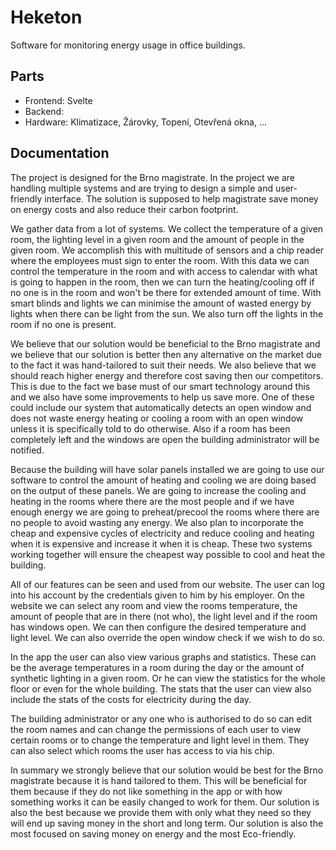 # Heketon
Software for monitoring energy usage in office buildings. 

## Parts
- Frontend: Svelte
- Backend: 
- Hardware: Klimatizace, Žárovky, Topení, Otevřená okna, ...

## Documentation
The project is designed for the Brno magistrate. In the project we are handling multiple systems and are trying to design a simple and user-friendly interface. The solution is supposed to help magistrate save money on energy costs and also reduce their carbon footprint.

We gather data from a lot of systems. We collect the temperature of a given room, the lighting level in a given room and the amount of people in the given room. We accomplish this with multitude of sensors and a chip reader where the employees must sign to enter the room. With this data we can control the temperature in the room and with access to calendar with what is going to happen in the room, then we can turn the heating/cooling off if no one is in the room and won't be there for extended amount of time. With smart blinds and lights we can minimise the amount of wasted energy by lights when there can be light from the sun. We also turn off the lights in the room if no one is present.

We believe that our solution would be beneficial to the Brno magistrate and we believe that our solution is better then any alternative on the market due to the fact it was hand-tailored to suit their needs. We also believe that we should reach higher energy and therefore cost saving then our competitors. This is due to the fact we base must of our smart technology around this and we also have some improvements to help us save more. One of these could include our system that automatically detects an open window and does not waste energy heating or cooling a room with an open window unless it is specifically told to do otherwise. Also if a room has been completely left and the windows are open the building administrator will be notified.

Because the building will have solar panels installed we are going to use our software to control the amount of heating and cooling we are doing based on the output of these panels. We are going to increase the cooling and heating in the rooms where there are the most people and if we have enough energy we are going to preheat/precool the rooms where there are no people to avoid wasting any energy. We also plan to incorporate the cheap and expensive cycles of electricity and reduce cooling and heating when it is expensive and increase it when it is cheap. These two systems working together will ensure the cheapest way possible to cool and heat the building.

All of our features can be seen and used from our website. The user can log into his account by the credentials given to him by his employer. On the website we can select any room and view the rooms temperature, the amount of people that are in there (not who), the light level and if the room has windows open. We can then configure the desired temperature and light level. We can also override the open window check if we wish to do so.

In the app the user can also view various graphs and statistics. These can be the average temperatures in a room during the day or the amount of synthetic lighting in a given room. Or he can view the statistics for the whole floor or even for the whole building. The stats that the user can view also include the stats of the costs for electricity during the day.

The building administrator or any one who is authorised to do so can edit the room names and can change the permissions of each user to view certain rooms or to change the temperature and light level in them. They can also select which rooms the user has access to via his chip.

In summary we strongly believe that our solution would be best for the Brno magistrate because it is hand tailored to them. This will be beneficial for them because if they do not like something in the app or with how something works it can be easily changed to work for them. Our solution is also the best because we provide them with only what they need so they will end up saving money in the short and long term. Our solution is also the most focused on saving money on energy and the most Eco-friendly.
